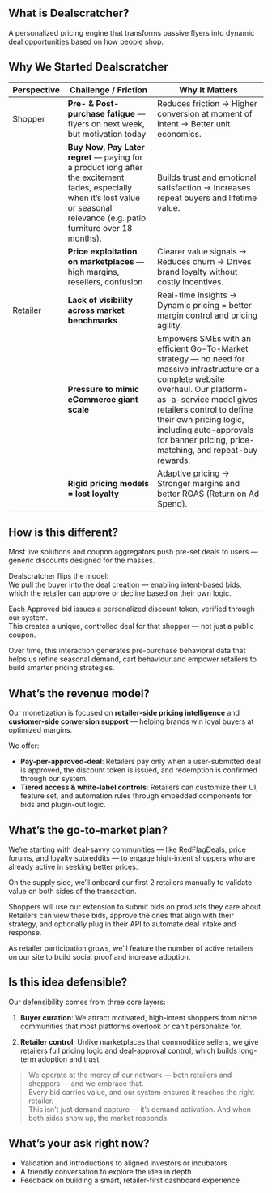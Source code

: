 ## What is Dealscratcher?
A personalized pricing engine that transforms passive flyers into dynamic deal opportunities based on how people shop.

## Why We Started Dealscratcher

| Perspective  | Challenge / Friction                                              | Why It Matters                                                               |
|--------------|-------------------------------------------------------------------|-------------------------------------------------------------------------------------------|
| Shopper   | **Pre- & Post-purchase fatigue** — flyers on next week, but motivation today | Reduces friction → Higher conversion at moment of intent → Better unit economics.        |
|              | **Buy Now, Pay Later regret** —  paying for a product long after the excitement fades, especially when it’s lost value or seasonal relevance (e.g. patio furniture over 18 months). | Builds trust and emotional satisfaction → Increases repeat buyers and lifetime value.    |
|              | **Price exploitation on marketplaces** — high margins, resellers, confusion   | Clearer value signals → Reduces churn → Drives brand loyalty without costly incentives.  |
| Retailer  | **Lack of visibility across market benchmarks**                                | Real-time insights → Dynamic pricing = better margin control and pricing agility.        |
|              | **Pressure to mimic eCommerce giant scale**                                          | Empowers SMEs with an efficient Go-To-Market strategy — no need for massive infrastructure or a complete website overhaul. Our platform-as-a-service model gives retailers control to define their own pricing logic, including auto-approvals for banner pricing, price-matching, and repeat-buy rewards.        |
|              | **Rigid pricing models = lost loyalty**                                       | Adaptive pricing → Stronger margins and better ROAS (Return on Ad Spend).                |


## How is this different?

Most live solutions and coupon aggregators push pre-set deals to users — generic discounts designed for the masses.

Dealscratcher flips the model:  
We pull the buyer into the deal creation — enabling intent-based bids, which the retailer can approve or decline based on their own logic.

Each Approved bid issues a personalized discount token, verified through our system.  
This creates a unique, controlled deal for that shopper — not just a public coupon.

Over time, this interaction generates pre-purchase behavioral data that helps us refine seasonal demand, cart behaviour and empower retailers to build smarter pricing strategies.

## What’s the revenue model?
Our monetization is focused on **retailer-side pricing intelligence** and **customer-side conversion support** — helping brands win loyal buyers at optimized margins.

We offer:
- **Pay-per-approved-deal**: Retailers pay only when a user-submitted deal is approved, the discount token is issued, and redemption is confirmed through our system.
- **Tiered access & white-label controls**: Retailers can customize their UI, feature set, and automation rules through embedded components for bids and plugin-out logic.

## What’s the go-to-market plan?

We’re starting with deal-savvy communities — like RedFlagDeals, price forums, and loyalty subreddits — to engage high-intent shoppers who are already active in seeking better prices.

On the supply side, we’ll onboard our first 2 retailers manually to validate value on both sides of the transaction.

Shoppers will use our extension to submit bids on products they care about. Retailers can view these bids, approve the ones that align with their strategy, and optionally plug in their API to automate deal intake and response.

As retailer participation grows, we’ll feature the number of active retailers on our site to build social proof and increase adoption.

## Is this idea defensible?
Our defensibility comes from three core layers:

1. **Buyer curation**: We attract motivated, high-intent shoppers from niche communities that most platforms overlook or can’t personalize for.

2. **Retailer control**: Unlike marketplaces that commoditize sellers, we give retailers full pricing logic and deal-approval control, which builds long-term adoption and trust.

> We operate at the mercy of our network — both retailers and shoppers — and we embrace that.  
> Every bid carries value, and our system ensures it reaches the right retailer.  
> This isn’t just demand capture — it’s demand activation. And when both sides show up, the market responds.

## What’s your ask right now?

- Validation and introductions to aligned investors or incubators  
- A friendly conversation to explore the idea in depth  
- Feedback on building a smart, retailer-first dashboard experience
